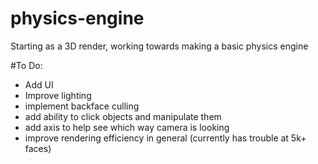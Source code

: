 # physics-engine
Starting as a 3D render, working towards making a basic physics engine

#To Do:
* Add UI
* Improve lighting
* implement backface culling
* add ability to click objects and manipulate them
* add axis to help see which way camera is looking
* improve rendering efficiency in general (currently has trouble at 5k+ faces)